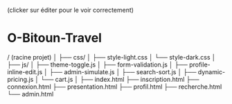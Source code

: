 (clicker sur éditer pour le voir correctement)

# O-Bitoun-Travel
/    (racine projet)
│
├── css/
│   ├── style-light.css
│   └── style-dark.css
│
├── js/
│   ├── theme-toggle.js
│   ├── form-validation.js
│   ├── profile-inline-edit.js
│   ├── admin-simulate.js
│   ├── search-sort.js
│   ├── dynamic-pricing.js
│   └── cart.js
│
├── index.html
├── inscription.html
├── connexion.html
├── presentation.html
├── profil.html
├── recherche.html
└── admin.html

		
